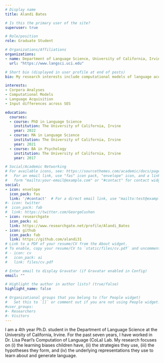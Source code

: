 ```yaml
---
# Display name
title: Alandi Bates

# Is this the primary user of the site?
superuser: true

# Role/position
role: Graduate Student

# Organizations/Affiliations
organizations:
- name: Department of Language Science, University of California, Irvine
  url: "https://www.langsci.uci.edu"

# Short bio (displayed in user profile at end of posts)
bio: My research interests include computational models of language acquisition, acquisition of syntactic category and rule operations, linguistic input differences across socioeconomic status (SES), and pronoun resolution which requires the integration of complex linguistic knowledge spanning syntax, semantics, and pragmatics

interests:
- Corpora Analyses
- Computational Models
- Language Acquisition
- Input differences across SES

education:
  courses:
  - course: PhD in Language Science
    institution: The University of California, Irvine
    year: 2022
  - course: MA in Language Science
    institution: The University of California, Irvine
    year: 2021
  - course: BA in Psychology
    institution: The University of California, Irvine
    year: 2017

# Social/Academic Networking
# For available icons, see: https://sourcethemes.com/academic/docs/page-builder/#icons
#   For an email link, use "fas" icon pack, "envelope" icon, and a link in the
#   form "mailto:your-email@example.com" or "#contact" for contact widget.
social:
- icon: envelope
  icon_pack: fas
  link: '/#contact'  # For a direct email link, use "mailto:test@example.org".
#- icon: twitter
#  icon_pack: fab
#  link: https://twitter.com/GeorgeCushen
- icon: researchgate
  icon_pack: ai
  link: https://www.researchgate.net/profile/Alandi_Bates
- icon: github
  icon_pack: fab
  link: https://github.com/alandi31
# Link to a PDF of your resume/CV from the About widget.
# To enable, copy your resume/CV to `static/files/cv.pdf` and uncomment the lines below.
# - icon: cv
#   icon_pack: ai
#   link: files/cv.pdf

# Enter email to display Gravatar (if Gravatar enabled in Config)
email: ""

# Highlight the author in author lists? (true/false)
highlight_name: false

# Organizational groups that you belong to (for People widget)
#   Set this to `[]` or comment out if you are not using People widget.
#user_groups:
#- Researchers
#- Visitors
---
```


I am a 4th year Ph.D. student in the
Department of Language Science at
the University of California, Irvine. For
the past seven years, I have worked in
Dr. Lisa Pearl’s Computation of
Language (CoLa) Lab. My research
focuses on (i) the learning biases
children have, (ii) the strategies they
use, (iii) the hypotheses they form,
and (iv) the underlying
representations they use to learn
about and generate language.
